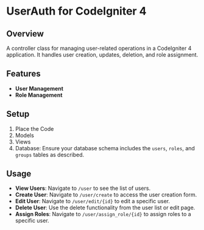 # UserAuth for CodeIgniter 4

## Overview

A controller class for managing user-related operations in a CodeIgniter 4 application. It handles user creation, updates, deletion, and role assignment.

## Features

- **User Management**
- **Role Management**

## Setup

1. Place the Code
2. Models
3. Views
4. Database: Ensure your database schema includes the `users`, `roles`, and `groups` tables as described.

## Usage

- **View Users**: Navigate to `/user` to see the list of users.
- **Create User**: Navigate to `/user/create` to access the user creation form.
- **Edit User**: Navigate to `/user/edit/{id}` to edit a specific user.
- **Delete User**: Use the delete functionality from the user list or edit page.
- **Assign Roles**: Navigate to `/user/assign_role/{id}` to assign roles to a specific user.

